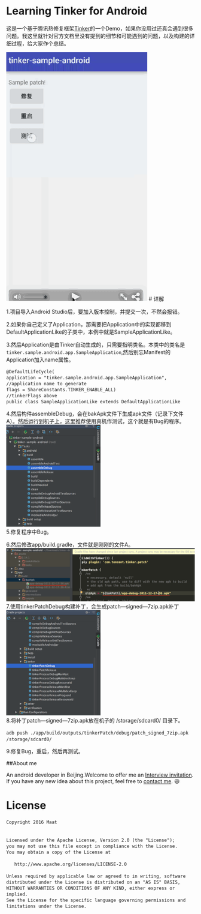 # Learning Tinker for Android 
这是一个基于腾讯热修复框架[Tinker](https://github.com/Tencent/tinker)的一个Demo，如果你没用过还真会遇到很多问题。我这里就针对官方文档里没有提到的细节和可能遇到的问题，以及构建的详细过程，给大家作个总结。

<img src="screenshots/tinker.gif" />
# 详解

1.项目导入Android Studio后，要加入版本控制，并提交一次，不然会报错。

2.如果你自己定义了Application，那需要把Application中的实现都移到DefaultApplicationLike的子类中，本例中就是SampleApplicationLike。

3.然后Application是由Tinker自动生成的，只需要指明类名。本类中的类名是`tinker.sample.android.app.SampleApplication`,然后别忘Manifest的Application加入name属性。

```
@DefaultLifeCycle(
application = "tinker.sample.android.app.SampleApplication",             //application name to generate
flags = ShareConstants.TINKER_ENABLE_ALL)                                //tinkerFlags above
public class SampleApplicationLike extends DefaultApplicationLike 
```

4.然后构件assembleDebug，会在bakApk文件下生成apk文件（记录下文件A）。然后运行到机子上，这里推荐使用真机作测试，这个就是有Bug的程序。  
<img src="screenshots/assembleDebug.png" width="50%" />  
5.修复程序中Bug。

6.然后修改app/build.gradle，文件就是刚刚的文件A。  
<img src="screenshots/bug_apk.png"  />  
7.使用tinkerPatchDebug构建补丁，会生成patch—signed—7zip.apk补丁  
<img src="screenshots/tinkerPatchDebug.png" width="50%" />  
8.将补丁patch—signed—7zip.apk放在机子的 /storage/sdcard0/ 目录下。

```adb push ./app/build/outputs/tinkerPatch/debug/patch_signed_7zip.apk /storage/sdcard0/```  

9.修复Bug，重启，然后再测试。

##About me

An android developer in Beijing.Welcome to offer me an [Interview invitation](mailto:maat.xing@gmail.com). If you have any new idea about this project, feel free to [contact me](mailto:maat.xing@gmail.com). :smiley:






License
=======

    Copyright 2016 Maat


    Licensed under the Apache License, Version 2.0 (the "License");
    you may not use this file except in compliance with the License.
    You may obtain a copy of the License at

       http://www.apache.org/licenses/LICENSE-2.0

    Unless required by applicable law or agreed to in writing, software
    distributed under the License is distributed on an "AS IS" BASIS,
    WITHOUT WARRANTIES OR CONDITIONS OF ANY KIND, either express or implied.
    See the License for the specific language governing permissions and
    limitations under the License.


